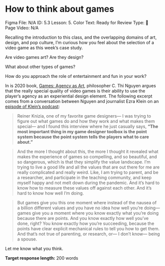 # How to think about games

Figma File: N/A
ID: 5.3
Lesson: 5. Color
Text: Ready for Review
Type: 📄 Page 
Video: N/A

Recalling the introduction to this class, and the overlapping domains of art, design, and pop culture, I’m curious how you feel about the selection of a video game as this week’s case study.

Are video games art? Are they design? 

What about other types of games? 

How do you approach the role of entertainment and fun in your work?

In is 2020 book, [Games: Agency as Art](https://academic.oup.com/book/32137), philosopher C. Thi Nguyen argues that the really special quality of video games is their ability to use the player’s agency as an experiential design element. The following excerpt comes from a conversation between Nguyen and journalist Ezra Klein on an [episode of Klein’s podcast](https://www.nytimes.com/2022/02/25/podcasts/transcript-ezra-klein-interviews-c-thi-nguyen.html):

> Reiner Knizia, one of my favorite game designers— I was trying to figure out what games do and how they work and what makes them special— and I found this interview where he just casually says, **“The most important thing in my game designer toolbox is the point system because the point system tells the players what to care about.”**
> 

> And the more I thought about this, the more I thought it revealed what makes the experience of games so compelling, and so beautiful, and so dangerous, which is that they simplify the value landscape. I’m trying to live a good life and all the values that are out there for me are really complicated and really weird. Like, I am trying to parent, and be a researcher, and participate in the teaching community, and keep myself happy and not melt down during the pandemic. And it’s hard to know how to measure these values off against each other. And it’s hard to know how well I’m doing.
> 

> But games give you this one moment where instead of the nausea of a billion different values and you have no idea how well you’re doing— games give you a moment where you know exactly what you’re doing because there are points. And you know exactly how well you’ve done, right? You know exactly how you’re succeeding, because the points have clear explicit mechanical rules to tell you how to get them. And that’s not true of parenting, or research, or— I don’t know— being a spouse.
> 

Let me know what you think.

**Target response length:** 200 words